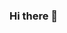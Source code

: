 ### Hi there 👋

<!--
**BenCaunt/BenCaunt** is a ✨ _special_ ✨ repository because its `README.md` (this file) appears on your GitHub profile.

Here are some ideas to get you started:

- 🔭 I’m currently working on winning worlds.
- 🌱 I’m currently learning robust control theory.
- 👯 I’m looking to collaborate on anything controls or navigation related
- 💬 Ask me about anything!
- 😄 Pronouns: He / Him 
-->
